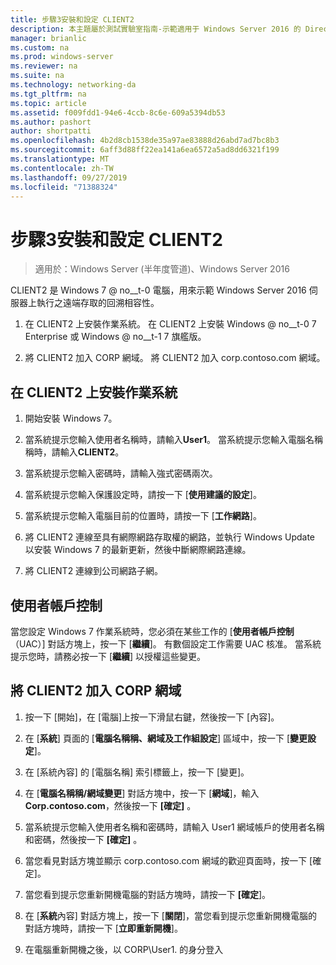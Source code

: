 ```yaml
---
title: 步驟3安裝和設定 CLIENT2
description: 本主題屬於測試實驗室指南-示範適用于 Windows Server 2016 的 DirectAccess 多網站部署
manager: brianlic
ms.custom: na
ms.prod: windows-server
ms.reviewer: na
ms.suite: na
ms.technology: networking-da
ms.tgt_pltfrm: na
ms.topic: article
ms.assetid: f009fdd1-94e6-4ccb-8c6e-609a5394db53
ms.author: pashort
author: shortpatti
ms.openlocfilehash: 4b2d8cb1538de35a97ae83888d26abd7ad7bc8b3
ms.sourcegitcommit: 6aff3d88ff22ea141a6ea6572a5ad8dd6321f199
ms.translationtype: MT
ms.contentlocale: zh-TW
ms.lasthandoff: 09/27/2019
ms.locfileid: "71388324"
---
```

# <a name="step-3-install-and-configure-client2"></a>步驟3安裝和設定 CLIENT2

>適用於：Windows Server (半年度管道)、Windows Server 2016

CLIENT2 是 Windows 7 @ no__t-0 電腦，用來示範 Windows Server 2016 伺服器上執行之遠端存取的回溯相容性。  
  
1. 在 CLIENT2 上安裝作業系統。 在 CLIENT2 上安裝 Windows @ no__t-0 7 Enterprise 或 Windows @ no__t-1 7 旗艦版。  
  
2. 將 CLIENT2 加入 CORP 網域。 將 CLIENT2 加入 corp.contoso.com 網域。  
  
## <a name="to-install-the-operating-system-on-client2"></a>在 CLIENT2 上安裝作業系統  
  
1.  開始安裝 Windows 7。  
  
2.  當系統提示您輸入使用者名稱時，請輸入**User1**。 當系統提示您輸入電腦名稱稱時，請輸入**CLIENT2**。  
  
3.  當系統提示您輸入密碼時，請輸入強式密碼兩次。  
  
4.  當系統提示您輸入保護設定時，請按一下 [**使用建議的設定**]。  
  
5.  當系統提示您輸入電腦目前的位置時，請按一下 [**工作網路**]。  
  
6.  將 CLIENT2 連線至具有網際網路存取權的網路，並執行 Windows Update 以安裝 Windows 7 的最新更新，然後中斷網際網路連線。  
  
7.  將 CLIENT2 連線到公司網路子網。  
  
## <a name="user-account-control"></a>使用者帳戶控制  
當您設定 Windows 7 作業系統時，您必須在某些工作的 [**使用者帳戶控制**（UAC）] 對話方塊上，按一下 [**繼續**]。 有數個設定工作需要 UAC 核准。 當系統提示您時，請務必按一下 [**繼續**] 以授權這些變更。  
  
## <a name="to-join-client2-to-the-corp-domain"></a>將 CLIENT2 加入 CORP 網域  
  
1.  按一下 [開始]，在 [電腦]上按一下滑鼠右鍵，然後按一下 [內容]。  
  
2.  在 [**系統**] 頁面的 [**電腦名稱稱、網域及工作組設定**] 區域中，按一下 [**變更設定**]。  
  
3.  在 [系統內容] 的 [電腦名稱] 索引標籤上，按一下 [變更]。  
  
4.  在 [**電腦名稱稱/網域變更**] 對話方塊中，按一下 [**網域**]，輸入**Corp.contoso.com**，然後按一下 **[確定]** 。  
  
5.  當系統提示您輸入使用者名稱和密碼時，請輸入 User1 網域帳戶的使用者名稱和密碼，然後按一下 **[確定]** 。  
  
6.  當您看見對話方塊並顯示 corp.contoso.com 網域的歡迎頁面時，按一下 [確定]。  
  
7.  當您看到提示您重新開機電腦的對話方塊時，請按一下 **[確定**]。  
  
8.  在 [**系統**內容] 對話方塊上，按一下 [**關閉**]，當您看到提示您重新開機電腦的對話方塊時，請按一下 [**立即重新開機**]。  
  
9. 在電腦重新開機之後，以 CORP\User1. 的身分登入
